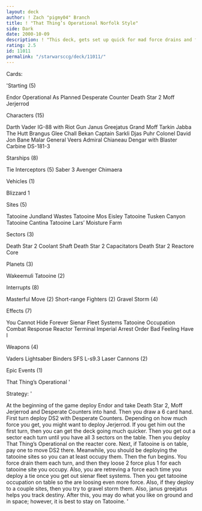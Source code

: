 ```yaml
---
layout: deck
author: ! Zach "pigmy04" Branch
title: ! "That Thing’s Operational Norfolk Style"
side: Dark
date: 2000-10-09
description: ! "This deck, gets set up quick for mad force drains and force loss.  Equipped to battle mainly on ground."
rating: 2.5
id: 11011
permalink: "/starwarsccg/deck/11011/"
---
```

Cards: 

'Starting   (5)

Endor
Operational As Planned
Desperate Counter
Death Star 2
Moff Jerjerrod

Characters   (15)

Darth Vader
IG-88 with Riot Gun
Janus Greejatus
Grand Moff Tarkin
Jabba The Hutt
Brangus Glee
Chall Bekan
Captain Sarkli
Djas Puhr
Colonel David Jon
Bane Malar
General Veers
Admiral Chianeau
Dengar with Blaster Carbine
DS-181-3

Starships   (8)

Tie Interceptors (5)
Saber 3
Avenger
Chimaera

Vehicles   (1)

Blizzard 1

Sites	(5)

Tatooine Jundland Wastes
Tatooine Mos Eisley
Tatooine Tusken Canyon
Tatooine Cantina
Tatooine Lars’ Moisture Farm

Sectors   (3)

Death Star 2 Coolant Shaft
Death Star 2 Capacitators
Death Star 2 Reactore Core

Planets   (3)

Wakeemuli
Tatooine  (2)

Interrupts   (8)

Masterful Move	(2)
Short-range Fighters  (2)
Gravel Storm (4)

Effects   (7)

You Cannot Hide Forever
Sienar Fleet Systems
Tatooine Occupation
Combat Response
Reactor Terminal
Imperial Arrest Order
Bad Feeling Have I

Weapons   (4)

Vaders Lightsaber
Binders
SFS L-s9.3 Laser Cannons  (2)

Epic Events   (1)

That Thing’s Operational '

Strategy: '

At the beginning of the game deploy Endor and take Death Star 2, Moff Jerjerrod and Desperate Counters into hand. Then you draw a 6 card hand.  First turn deploy DS2 with Desperate Counters.  Depending on how much force you get, you might want to deploy Jerjerrod.  If you get him out the first turn, then you can get the deck going much quicker.  Then you get out a sector each turn until you have all 3 sectors on the table. Then you deploy That Thing’s Operational on the reacter core.  Next, if Tatooine is on table, pay one to move DS2 there.  Meanwhile, you should be deploying the tatooine sites so you can at least occupy them.  Then the fun begins.  You force drain them each turn, and then they loose 2 force plus 1 for each tatooine site you occupy.  Also, you are retreving a force each time you deploy a tie once you get out sienar fleet systems.  Then you get tatooine occupation on table so the are loosing even more force.  Also, if they deploy to a couple sites, then you try to gravel storm them.  Also, janus greejatus helps you track destiny.  After this, you may do what you like on ground and in space; however, it is best to stay on Tatooine.   '
